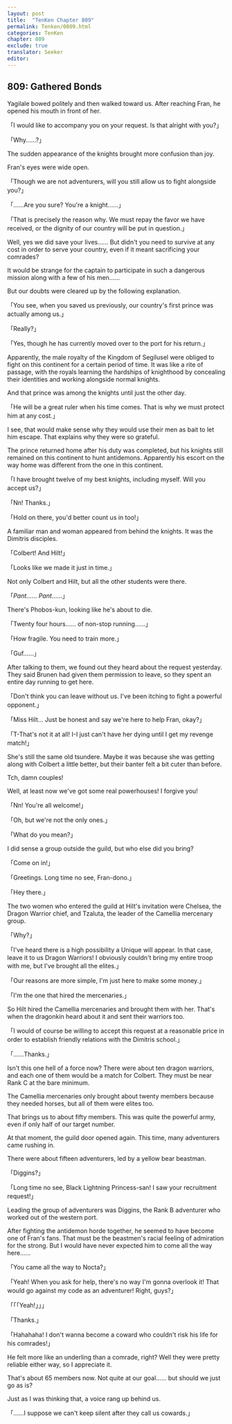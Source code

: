 ```yaml
---
layout: post
title:  "TenKen Chapter 809"
permalink: Tenken/0809.html
categories: TenKen
chapter: 809
exclude: true
translator: Seeker
editor: 
---
```

<h2 id="ch809">809: Gathered Bonds</h2>

<p>Yagilale bowed politely and then walked toward us. After reaching Fran, he opened his mouth in front of her.</p>

<p>「I would like to accompany you on your request. Is that alright with you?」</p>
<p>「Why……?」</p>

<p>The sudden appearance of the knights brought more confusion than joy.</p>

<p>Fran's eyes were wide open.</p>

<p>「Though we are not adventurers, will you still allow us to fight alongside you?」</p>
<p>「……Are you sure? You're a knight……」</p>
<p>「That is precisely the reason why. We must repay the favor we have received, or the dignity of our country will be put in question.」</p>

<p>Well, yes we did save your lives…… But didn't you need to survive at any cost in order to serve your country, even if it meant sacrificing your comrades?</p>

<p>It would be strange for the captain to participate in such a dangerous mission along with a few of his men……</p>

<p>But our doubts were cleared up by the following explanation.</p>

<p>「You see, when you saved us previously, our country's first prince was actually among us.」</p>
<p>「Really?」</p>
<p>「Yes, though he has currently moved over to the port for his return.」</p>

<p>Apparently, the male royalty of the Kingdom of Segilusel were obliged to fight on this continent for a certain period of time. It was like a rite of passage, with the royals learning the hardships of knighthood by concealing their identities and working alongside normal knights.</p>

<p>And that prince was among the knights until just the other day.</p>

<p>「He will be a great ruler when his time comes. That is why we must protect him at any cost.」</p>

<p>I see, that would make sense why they would use their men as bait to let him escape. That explains why they were so grateful.</p>

<p>The prince returned home after his duty was completed, but his knights still remained on this continent to hunt antidemons. Apparently his escort on the way home was different from the one in this continent.</p>

<p>「I have brought twelve of my best knights, including myself. Will you accept us?」</p>
<p>「Nn! Thanks.」</p>
<p>「Hold on there, you'd better count us in too!」</p>

<p>A familiar man and woman appeared from behind the knights. It was the Dimitris disciples.</p>

<p>「Colbert! And Hilt!」</p>
<p>「Looks like we made it just in time.」</p>

<p>Not only Colbert and Hilt, but all the other students were there.</p>

<p>「<em>Pant</em>…… <em>Pant</em>……」</p>

<p>There's Phobos-kun, looking like he's about to die.</p>

<p>「Twenty four hours…… of non-stop running……」</p>
<p>「How fragile. You need to train more.」</p>
<p>「Guf……」</p>

<p>After talking to them, we found out they heard about the request yesterday. They said Brunen had given them permission to leave, so they spent an entire day running to get here.</p>

<p>「Don't think you can leave without us. I've been itching to fight a powerful opponent.」</p>
<p>「Miss Hilt… Just be honest and say we're here to help Fran, okay?」</p>
<p>「T-That's not it at all! I-I just can't have her dying until I get my revenge match!」</p>

<p>She's still the same old tsundere. Maybe it was because she was getting along with Colbert a little better, but their banter felt a bit cuter than before.</p>

<p>Tch, damn couples!</p>

<p>Well, at least now we've got some real powerhouses! I forgive you!</p>

<p>「Nn! You're all welcome!」</p>
<p>「Oh, but we're not the only ones.」</p>
<p>「What do you mean?」</p>

<p>I did sense a group outside the guild, but who else did you bring?</p>

<p>「Come on in!」</p>
<p>「Greetings. Long time no see, Fran-dono.」</p>
<p>「Hey there.」</p>

<p>The two women who entered the guild at Hilt's invitation were Chelsea, the Dragon Warrior chief, and Tzaluta, the leader of the Camellia mercenary group.</p>

<p>「Why?」</p>
<p>「I've heard there is a high possibility a Unique will appear. In that case, leave it to us Dragon Warriors! I obviously couldn't bring my entire troop with me, but I've brought all the elites.」</p>
<p>「Our reasons are more simple, I'm just here to make some money.」</p>
<p>「I'm the one that hired the mercenaries.」</p>

<p>So Hilt hired the Camellia mercenaries and brought them with her. That's when the dragonkin heard about it and sent their warriors too.</p>

<p>「I would of course be willing to accept this request at a reasonable price in order to establish friendly relations with the Dimitris school.」</p>
<p>「……Thanks.」</p>

<p>Isn't this one hell of a force now? There were about ten dragon warriors, and each one of them would be a match for Colbert. They must be near Rank C at the bare minimum.</p>

<p>The Camellia mercenaries only brought about twenty members because they needed horses, but all of them were elites too.</p>

<p>That brings us to about fifty members. This was quite the powerful army, even if only half of our target number.</p>

<p>At that moment, the guild door opened again. This time, many adventurers came rushing in.</p>

<p>There were about fifteen adventurers, led by a yellow bear beastman.</p>

<p>「Diggins?」</p>
<p>「Long time no see, Black Lightning Princess-san! I saw your recruitment request!」</p>

<p>Leading the group of adventurers was Diggins, the Rank B adventurer who worked out of the western port.</p>

<p>After fighting the antidemon horde together, he seemed to have become one of Fran's fans. That must be the beastmen's racial feeling of admiration for the strong. But I would have never expected him to come all the way here……</p>

<p>「You came all the way to Nocta?」</p>
<p>「Yeah! When you ask for help, there's no way I'm gonna overlook it! That would go against my code as an adventurer! Right, guys?」</p>
<p>「「「Yeah!」」」</p>
<p>「Thanks.」</p>
<p>「Hahahaha! I don't wanna become a coward who couldn't risk his life for his comrades!」</p>

<p>He felt more like an underling than a comrade, right? Well they were pretty reliable either way, so I appreciate it.</p>

<p>That's about 65 members now. Not quite at our goal…… but should we just go as is?</p>

<p>Just as I was thinking that, a voice rang up behind us.</p>

<p>「……I suppose we can't keep silent after they call us cowards.」</p>



